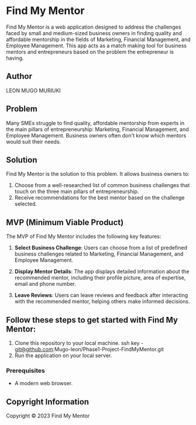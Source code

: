 # Find My Mentor

Find My Mentor is a web application designed to address the challenges faced by small and medium-sized business owners in finding quality and affordable mentorship in the fields of Marketing, Financial Management, and Employee Management. This app acts as a match making tool for business mentors and entrepreneurs based on the problem the entrepreneur is having.

## Author 

LEON MUGO MURIUKI

## Problem

Many SMEs struggle to find quality, affordable mentorship from experts in the main pillars of entrepreneurship: Marketing, Financial Management, and Employee Management. Business owners often don't know which mentors would suit their needs.

## Solution

Find My Mentor is the solution to this problem. It allows business owners to:

1. Choose from a well-researched list of common business challenges that touch on the three main pillars of entrepreneurship.
2. Receive recommendations for the best mentor based on the challenge selected.

## MVP (Minimum Viable Product)

The MVP of Find My Mentor includes the following key features:

1. **Select Business Challenge**: Users can choose from a list of predefined business challenges related to Marketing, Financial Management, and Employee Management.

2. **Display Mentor Details**: The app displays detailed information about the recommended mentor, including their profile picture, area of expertise, email and phone number.

3. **Leave Reviews**: Users can leave reviews and feedback after interacting with the recommended mentor, helping others make informed decisions.

## Follow these steps to get started with Find My Mentor:

1. Clone this repository to your local machine. ssh key - git@github.com:Mugo-leon/Phase1-Project-FindMyMentor.git
2. Run the application on your local server.

### Prerequisites 

- A modern web browser.

## Copyright Information
Copyright © 2023 Find My Mentor


